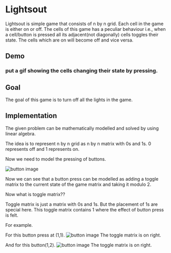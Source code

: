 # Lightsout

Lightsout is simple game that consists of n by n grid. Each cell in the game is either on or off. The cells of this game has a peculiar behaviour i.e., when a cell/button is pressed all its adjacent(not diagonally) cells toggles their state. The cells which are on will become off and vice versa.

## Demo

### put a gif showing the cells changing their state by pressing.

## Goal

The goal of this game is to turn off all the lights in the game.

## Implementation

The given problem can be mathematically modelled and solved by using linear algebra.

The idea is to represent n by n grid as n by n matrix with 0s and 1s. 0 represents off and 1 represents on.

Now we need to model the pressing of buttons.

![button image](https://github.com/shwejanraj/Lightsout/blob/main/readme/button.png)

Now we can see that a button press can be modelled as adding a toggle matrix to the current state of the game matrix and taking it modulo 2.

Now what is toggle matrix??

Toggle matrix is just a matrix with 0s and 1s. But the placement of 1s are special here. This toggle matrix contains 1 where the effect of button press is felt.

For example.

For this button press at (1,1).
![button image](https://github.com/shwejanraj/Lightsout/blob/main/readme/button_press_1.png)
The toggle matrix is on right.

And for this button(1,2).
![button image](https://github.com/shwejanraj/Lightsout/blob/main/readme/button_press_2.png)
The toggle matrix is on right.
